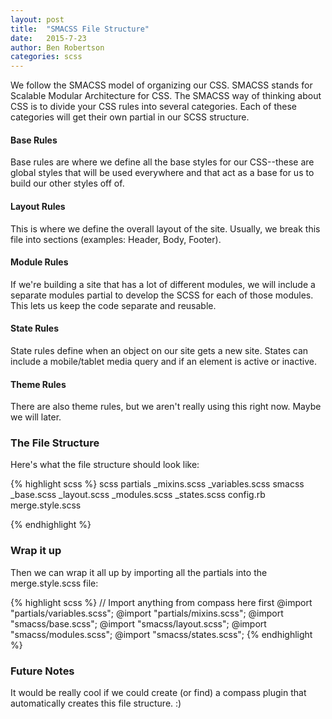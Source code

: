 ```yaml
---
layout: post
title:  "SMACSS File Structure"
date:   2015-7-23
author: Ben Robertson
categories: scss
---
```


We follow the SMACSS model of organizing our CSS. SMACSS stands for Scalable Modular Architecture for CSS. The SMACSS way of thinking about CSS is to divide your CSS rules into several categories. Each of these categories will get their own partial in our SCSS structure.

<h4>Base Rules</h4>
Base rules are where we define all the base styles for our CSS--these are global styles that will be used everywhere and that act as a base for us to build our other styles off of.

<h4>Layout Rules</h4>
This is where we define the overall layout of the site. Usually, we break this file into sections (examples: Header, Body, Footer).

<h4>Module Rules</h4>
If we're building a site that has a lot of different modules, we will include a separate modules partial to develop the SCSS for each of those modules. This lets us keep the code separate and reusable.

<h4>State Rules</h4>
State rules define when an object on our site gets a new site. States can include a mobile/tablet media query and if an element is active or inactive.

<h4>Theme Rules</h4>
There are also theme rules, but we aren't really using this right now. Maybe we will later.

<h3>The File Structure</h3>
Here's what the file structure should look like:

{% highlight scss %}
scss
 partials
   _mixins.scss
   _variables.scss
 smacss
   _base.scss
   _layout.scss
   _modules.scss
   _states.scss
 config.rb
 merge.style.scss

{% endhighlight %}

<h3>Wrap it up</h3>
Then we can wrap it all up by importing all the partials into the merge.style.scss file:

{% highlight scss %}
// Import anything from compass here first
@import "partials/variables.scss";
@import "partials/mixins.scss";
@import "smacss/base.scss";
@import "smacss/layout.scss";
@import "smacss/modules.scss";
@import "smacss/states.scss";
{% endhighlight %}

<h3>Future Notes</h3>
It would be really cool if we could create (or find) a compass plugin that automatically creates this file structure. :)
